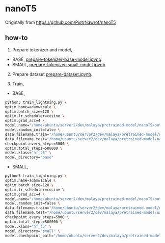# nanoT5

Originally from https://github.com/PiotrNawrot/nanoT5

## how-to

1. Prepare tokenizer and model,

- BASE, [prepare-tokenizer-base-model.ipynb](prepare-tokenizer-base-model.ipynb).
- SMALL, [prepare-tokenizer-small-model.ipynb](prepare-tokenizer-small-model.ipynb).

2. Prepare dataset [prepare-dataset.ipynb](prepare-dataset.ipynb).

3. Train,

- BASE,

```bash
python3 train_lightning.py \
optim.name=adamwscale \
optim.batch_size=128 \
optim.lr_scheduler=cosine \
optim.grad_acc=4 \
model.name="/home/ubuntu/server2/dev/malaya/pretrained-model/nanoT5/out-base-1.1" \
model.random_init=false \
data.filename.train="/home/ubuntu/server2/dev/malaya/pretrained-model/nanoT5/combine-others.jsonl" \
data.filename.test="/home/ubuntu/server2/dev/malaya/pretrained-model/nanoT5/combine-others.jsonl" \
checkpoint.every_steps=5000 \
optim.total_steps=500000 \
model.klass="hf_t5" \
model_directory="base"
```

- SMALL,

```bash
python3 train_lightning.py \
optim.name=adamwscale \
optim.batch_size=128 \
optim.lr_scheduler=cosine \
optim.grad_acc=4 \
model.name="/home/ubuntu/server2/dev/malaya/pretrained-model/nanoT5/out-small-1.1" \
model.random_init=false \
data.filename.train="/home/ubuntu/server2/dev/malaya/pretrained-model/nanoT5/combine-others.jsonl" \
data.filename.test="/home/ubuntu/server2/dev/malaya/pretrained-model/nanoT5/combine-others.jsonl" \
checkpoint.every_steps=5000 \
optim.total_steps=500000 \
model.klass="hf_t5" \
model_directory="small" \
model.checkpoint_path="/home/ubuntu/server2/dev/malaya/pretrained-model/nanoT5/logs/2023-07-08/08-31-20/small/model-epoch\=00-step\=20000.ckpt"
```